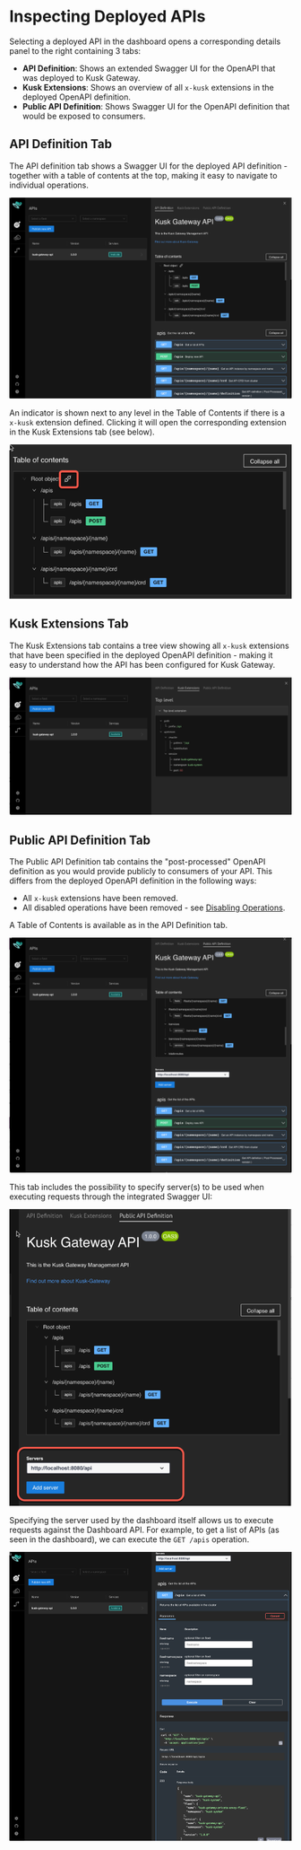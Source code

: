 # Inspecting Deployed APIs 

Selecting a deployed API in the dashboard opens a corresponding details panel to the right containing 3 tabs:

- **API Definition**: Shows an extended Swagger UI for the OpenAPI that was deployed to Kusk Gateway. 
- **Kusk Extensions**: Shows an overview of all `x-kusk` extensions in the deployed OpenAPI definition.
- **Public API Definition**: Shows Swagger UI for the OpenAPI definition that would be exposed to consumers.

## **API Definition Tab**

The API definition tab shows a Swagger UI for the deployed API definition - together with a table of contents at the
top, making it easy to navigate to individual operations.

![img.png](images/api-definition-tab.png)

An indicator is shown next to any level in the Table of Contents if there is a `x-kusk` extension defined. 
Clicking it will open the corresponding extension in the Kusk Extensions tab (see below).

![img.png](images/kusk-extension-icon.png)

## **Kusk Extensions Tab**

The Kusk Extensions tab contains a tree view showing all `x-kusk` extensions that have been specified in the 
deployed OpenAPI definition - making it easy to understand how the API has been configured for Kusk Gateway.

![img_1.png](images/kusk-extensions-tab.png)

## **Public API Definition Tab**

The Public API Definition tab contains the "post-processed" OpenAPI definition as you would provide publicly to consumers of your API. This differs from the deployed OpenAPI definition in the following ways:

- All `x-kusk` extensions have been removed.
- All disabled operations have been removed - see [Disabling Operations](../guides/routing.md#disabling-operations).

A Table of Contents is available as in the API Definition tab. 

![img_2.png](images/public-api-definition-tab.png)

This tab includes the possibility to specify server(s) to be used when executing requests through the integrated Swagger UI:

![img_1.png](images/servers-input.png)

Specifying the server used by the dashboard itself allows us to execute requests against the Dashboard API. For example,
to get a list of APIs (as seen in the dashboard), we can execute the `GET /apis` operation.

![img_2.png](images/executing-requests.png)

